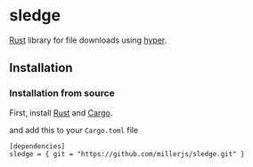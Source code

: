 # sledge

[Rust](https://www.rust-lang.org/) library for file downloads using
[hyper](https://github.com/hyperium/hyper).

## Installation

### Installation from source

First, install [Rust](https://github.com/rust-lang/rustup) and
[Cargo](https://crates.io/).

and add this to your `Cargo.toml` file
```
[dependencies]
sledge = { git = "https://github.com/millerjs/sledge.git" }
```
